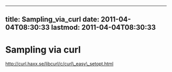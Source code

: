 
---
title: Sampling_via_curl
date: 2011-04-04T08:30:33
lastmod: 2011-04-04T08:30:33
---
Sampling via curl
=================

http://curl.haxx.se/libcurl/c/curl\_easy\_setopt.html

